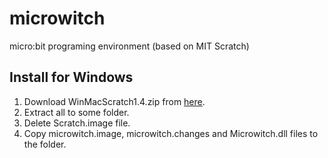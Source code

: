 # microwitch
micro:bit programing environment (based on MIT Scratch)

## Install for Windows
1. Download WinMacScratch1.4.zip from [here](https://scratch.mit.edu/scratch_1.4/).
1. Extract all to some folder.
1. Delete Scratch.image file.
1. Copy microwitch.image, microwitch.changes and Microwitch.dll files to the folder.

